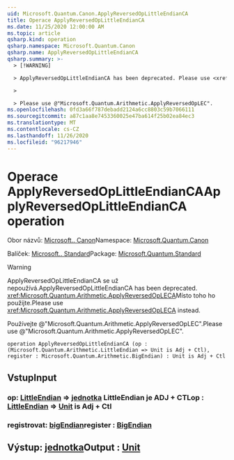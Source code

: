 ```yaml
---
uid: Microsoft.Quantum.Canon.ApplyReversedOpLittleEndianCA
title: Operace ApplyReversedOpLittleEndianCA
ms.date: 11/25/2020 12:00:00 AM
ms.topic: article
qsharp.kind: operation
qsharp.namespace: Microsoft.Quantum.Canon
qsharp.name: ApplyReversedOpLittleEndianCA
qsharp.summary: >-
  > [!WARNING]

  > ApplyReversedOpLittleEndianCA has been deprecated. Please use <xref:Microsoft.Quantum.Arithmetic.ApplyReversedOpLECA> instead.

  >

  > Please use @"Microsoft.Quantum.Arithmetic.ApplyReversedOpLEC".
ms.openlocfilehash: 0fd3a66f787debadd2124a6cc8803c59b7066111
ms.sourcegitcommit: a87c1aa8e7453360025e47ba614f25b02ea84ec3
ms.translationtype: MT
ms.contentlocale: cs-CZ
ms.lasthandoff: 11/26/2020
ms.locfileid: "96217946"
---
```

# <a name="applyreversedoplittleendianca-operation"></a><span data-ttu-id="7fea7-102">Operace ApplyReversedOpLittleEndianCA</span><span class="sxs-lookup"><span data-stu-id="7fea7-102">ApplyReversedOpLittleEndianCA operation</span></span>

<span data-ttu-id="7fea7-103">Obor názvů: [Microsoft.. Canon](xref:Microsoft.Quantum.Canon)</span><span class="sxs-lookup"><span data-stu-id="7fea7-103">Namespace: [Microsoft.Quantum.Canon](xref:Microsoft.Quantum.Canon)</span></span>

<span data-ttu-id="7fea7-104">Balíček: [Microsoft.. Standard](https://nuget.org/packages/Microsoft.Quantum.Standard)</span><span class="sxs-lookup"><span data-stu-id="7fea7-104">Package: [Microsoft.Quantum.Standard](https://nuget.org/packages/Microsoft.Quantum.Standard)</span></span>


> [!WARNING]
> <span data-ttu-id="7fea7-105">ApplyReversedOpLittleEndianCA se už nepoužívá.</span><span class="sxs-lookup"><span data-stu-id="7fea7-105">ApplyReversedOpLittleEndianCA has been deprecated.</span></span> <span data-ttu-id="7fea7-106"><xref:Microsoft.Quantum.Arithmetic.ApplyReversedOpLECA>Místo toho ho použijte.</span><span class="sxs-lookup"><span data-stu-id="7fea7-106">Please use <xref:Microsoft.Quantum.Arithmetic.ApplyReversedOpLECA> instead.</span></span>
>
> <span data-ttu-id="7fea7-107">Používejte @"Microsoft.Quantum.Arithmetic.ApplyReversedOpLEC".</span><span class="sxs-lookup"><span data-stu-id="7fea7-107">Please use @"Microsoft.Quantum.Arithmetic.ApplyReversedOpLEC".</span></span>



```qsharp
operation ApplyReversedOpLittleEndianCA (op : (Microsoft.Quantum.Arithmetic.LittleEndian => Unit is Adj + Ctl), register : Microsoft.Quantum.Arithmetic.BigEndian) : Unit is Adj + Ctl
```


## <a name="input"></a><span data-ttu-id="7fea7-108">Vstup</span><span class="sxs-lookup"><span data-stu-id="7fea7-108">Input</span></span>

### <a name="op--littleendian--unit--is-adj--ctl"></a><span data-ttu-id="7fea7-109">op: [LittleEndian](xref:Microsoft.Quantum.Arithmetic.LittleEndian) => [jednotka](xref:microsoft.quantum.lang-ref.unit) LittleEndian je ADJ + CTL</span><span class="sxs-lookup"><span data-stu-id="7fea7-109">op : [LittleEndian](xref:Microsoft.Quantum.Arithmetic.LittleEndian) => [Unit](xref:microsoft.quantum.lang-ref.unit)  is Adj + Ctl</span></span>




### <a name="register--bigendian"></a><span data-ttu-id="7fea7-110">registrovat: [bigEndian](xref:Microsoft.Quantum.Arithmetic.BigEndian)</span><span class="sxs-lookup"><span data-stu-id="7fea7-110">register : [BigEndian](xref:Microsoft.Quantum.Arithmetic.BigEndian)</span></span>





## <a name="output--unit"></a><span data-ttu-id="7fea7-111">Výstup: [jednotka](xref:microsoft.quantum.lang-ref.unit)</span><span class="sxs-lookup"><span data-stu-id="7fea7-111">Output : [Unit](xref:microsoft.quantum.lang-ref.unit)</span></span>

